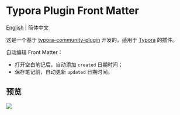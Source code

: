 # Typora Plugin Front Matter

[English](https://github.com/typora-community-plugin/typora-plugin-front-matter#README.md) | 简体中文

这是一个基于 [typora-community-plugin](https://github.com/typora-community-plugin/typora-community-plugin) 开发的，适用于 [Typora](https://typora.io) 的插件。

自动编辑 Front Matter：

- 打开空白笔记后，自动添加 `created` 日期时间；
- 保存笔记前，自动更新 `updated` 日期时间。

## 预览

![](https://fastly.jsdelivr.net/gh/typora-community-plugin/typora-plugin-front-matter@main/docs/assets/base.jpg)
